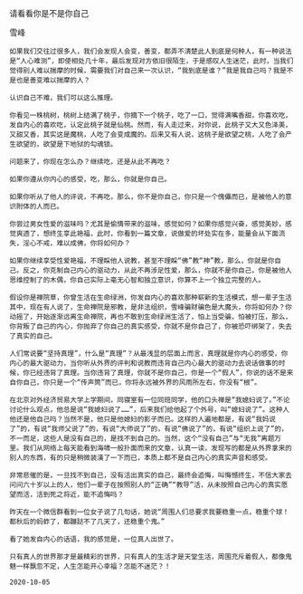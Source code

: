 请看看你是不是你自己

雪峰


    如果我们交往过很多人，我们会发现人会变，善变，都弄不清楚此人到底是何种人，有一种说法是“人心难测”，即使相处几十年，最后发现对方依旧很陌生，于是感叹人生迷茫，此时，当我们觉得别人难以揣摩的时候，需要我们对自己来一次认识，“我到底是谁？”我是我自己吗？我是不是也是善变难以揣摩的人？

    认识自己不难，我们可以这么推理。

    你看见一株桃树，桃树上结满了桃子，你摘下一个桃子，吃了一口，觉得满嘴香甜，你喜欢吃，发自内心的喜欢吃，认定此桃子就是仙桃。然而，有人走过来，对你说，此桃子又大又色泽美，又甜又香，其实这是魔桃，人吃了会变成魔的。后来又有人说，这桃子是欲望之桃，人吃了会产生欲望的，欲望是下地狱的勾魂锁。

    问题来了，你现在怎么办？继续吃，还是从此不再吃？

    如果你遵从你内心的感受，吃，那么，你就是你自己。

    如果你听从了他人的评说，不再吃，那么，你不是你自己，你只是一个傀儡而已，是被他人的意识附体的人而已。

    你尝过男女性爱的滋味吗？尤其是偷情带来的滋味，感觉如何？如果你感觉兴奋，感觉美妙，感觉爽透了，想终生享此艳福，此时，你看到一篇文章，说做爱的坏处实在多，能量会从下面流失，淫心不戒，难以成佛，你将如何办？

    如果你继续享受性爱艳福，不理睬他人说教，甚至不理睬“佛”教“神”教，那么，你就是你自己。反之，你克制自己内心的驱动力，从此不再涉足性爱，那么，你就不是你自己，你是被他人思维控制了的木偶，你自己实际上毫无心智和独立意识，你算不上一个独立完整的人。

    假设你是禅院草，你曾生活在生命绿洲，你发自内心的喜欢那种崭新的生活模式，想一辈子生活其中，现在有人说了，生命禅院是邪教，是非法组织，雪峰骗财骗色是大魔头，你将如何办？你动摇了，开始逐渐远离生命禅院，再也不敢到生命绿洲生活了，怕上当受骗，怕被打压，那么，你背叛了自己的内心，你抛弃了你自己的真实感受，你就不是你自己了，你被恐吓绑架了，失去了真实的自己。

    人们常说要“坚持真理”，什么是“真理”？从最浅显的层面上而言，真理就是你内心的感受，你内心的最大驱动力，当你听从外界的评判和说教而违背自己内心最大的驱动力去说话做事的时候，你已经违背了真理。当你违背了真理，你就不是你自己，你是一个“假人”，你说的话不是来自你自己，你只是一个“传声筒”而已，你将永远被外界的风雨所左右，你没有“根”。

    在北京对外经济贸易大学上学期间，同寝室有一位同班同学，他的口头禅是“我媳妇说了。”不论讨论什么观点，他总是说“我媳妇说了……”，后来我们给他起了个外号，叫“媳妇说了”。这种人他还是他自己吗？当然不是，他只是他媳妇的影子而已。这样的人遍地都是，有说“我妈说了”的，有说“我师父说了”的，有说“大师说了”的，有说“佛说了”的，有说“组织上说了”的，不一而足，这些人是没有自己的，是找不到自己的。当然，这个“没有自己”与“无我”离题万里。我们从网络上每天能看到海啸一般扑面而来的文章，认真一读，发现写的都是从外界拿来的别人的东西，有的只是稍微装潢了一下而已，本质上都不是自己内心的真实声音和感受。

    非常悲催的是，一旦找不到自己，没有活出真实的自己，最终会追悔，叫悔憾终生，不信大家去问问六十岁以上的人，他们一辈子在按照别人的“正确”“教导”活，从未按照自己内心的真实愿望而活，活到死之将近，能不追悔吗？

    昨天在一个微信群看到一位女子说了几句话，她说“周围人们总要求我要稳重一点，稳重个球！都秋后的蚂蚱了，都蹦跶不了几天了，还稳重个鬼。”

    看了她发自内心的话语，我的感觉是，一位真人出世了。

    只有真人的世界那才是最精彩的世界，只有真人的生活才是天堂生活，周围充斥着假人，都像鬼魅一样飘忽不定，人生怎能开心幸福？怎能不迷茫？！

    2020-10-05



